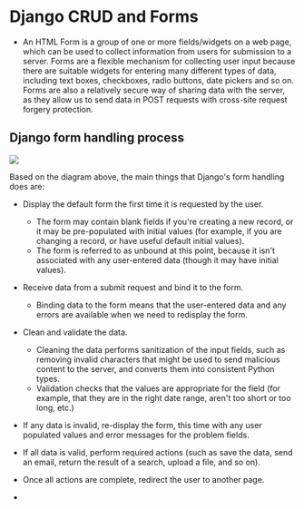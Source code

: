 # Django CRUD and Forms
  - An HTML Form is a group of one or more fields/widgets on a web page, which can be used to collect information from users for submission to a server. Forms are a flexible mechanism for collecting user input because there are suitable widgets for entering many different types of data, including text boxes, checkboxes, radio buttons, date pickers and so on. Forms are also a relatively secure way of sharing data with the server, as they allow us to send data in POST requests with cross-site request forgery protection.
  
 ## Django form handling process 
 
 
 
  ![](https://developer.mozilla.org/en-US/docs/Learn/Server-side/Django/Forms/form_handling_-_standard.png)

  Based on the diagram above, the main things that Django's form handling does are:
  - Display the default form the first time it is requested by the user.
      - The form may contain blank fields if you're creating a new record, or it may be pre-populated with initial values (for example, if you are changing a record, or have useful default initial values).
      - The form is referred to as unbound at this point, because it isn't associated with any user-entered data (though it may have initial values).
  - Receive data from a submit request and bind it to the form.
      - Binding data to the form means that the user-entered data and any errors are available when we need to redisplay the form.
  
  - Clean and validate the data.
      - Cleaning the data performs sanitization of the input fields, such as removing invalid characters that might be used to send malicious content to the server, and converts them into consistent Python types.
      - Validation checks that the values are appropriate for the field (for example, that they are in the right date range, aren't too short or too long, etc.)

  - If any data is invalid, re-display the form, this time with any user populated values and error messages for the problem fields.
  - If all data is valid, perform required actions (such as save the data, send an email, return the result of a search, upload a file, and so on).
  - Once all actions are complete, redirect the user to another page.
  - 
